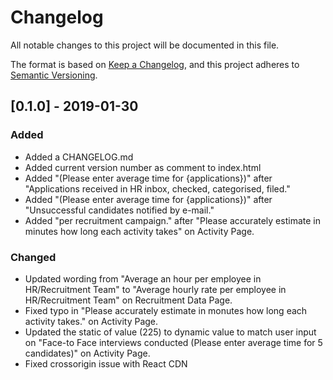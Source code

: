 # Changelog
All notable changes to this project will be documented in this file.

The format is based on [Keep a Changelog](https://keepachangelog.com/en/1.0.0/),
and this project adheres to [Semantic Versioning](https://semver.org/spec/v2.0.0.html).

## [0.1.0] - 2019-01-30
### Added
- Added a CHANGELOG.md
- Added current version number as comment to index.html
- Added "(Please enter average time for {applications})" after "Applications received in HR inbox, checked, categorised, filed."
- Added "(Please enter average time for {applications})" after "Unsuccessful candidates notified by e-mail."
- Added "per recruitment campaign." after "Please accurately estimate in minutes how long each activity takes" on Activity Page.

### Changed
- Updated wording from "Average an hour per employee in HR/Recruitment Team" to "Average hourly rate per employee in HR/Recruitment Team" on Recruitment Data Page.
- Fixed typo in "Please accurately estimate in monutes how long each activity takes." on Activity Page.
- Updated the static of value (225) to dynamic value to match user input on "Face-to Face interviews conducted (Please enter average time for 5 candidates)" on Activity Page.
- Fixed crossorigin issue with React CDN